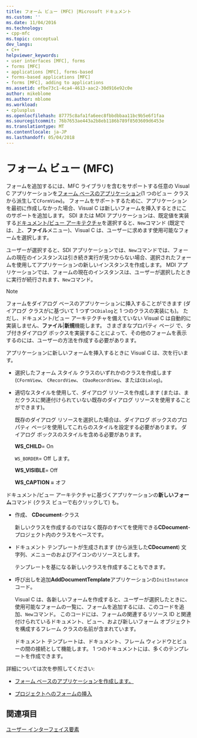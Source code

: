 ```yaml
---
title: フォーム ビュー (MFC) |Microsoft ドキュメント
ms.custom: ''
ms.date: 11/04/2016
ms.technology:
- cpp-mfc
ms.topic: conceptual
dev_langs:
- C++
helpviewer_keywords:
- user interfaces [MFC], forms
- forms [MFC]
- applications [MFC], forms-based
- forms-based applications [MFC]
- forms [MFC], adding to applications
ms.assetid: efbe73c1-4ca4-4613-aac2-30d916e92c0e
author: mikeblome
ms.author: mblome
ms.workload:
- cplusplus
ms.openlocfilehash: 87775c8afa1fa6eec8fbbdbbaa11bc9b5e6f1faa
ms.sourcegitcommit: 76b7653ae443a2b8eb1186b789f8503609d6453e
ms.translationtype: MT
ms.contentlocale: ja-JP
ms.lasthandoff: 05/04/2018
---
```

# <a name="form-views-mfc"></a>フォーム ビュー (MFC)
フォームを追加するには、MFC ライブラリを含むをサポートする任意の Visual C アプリケーションを[フォーム ベースのアプリケーション](../mfc/reference/creating-a-forms-based-mfc-application.md)(1 つのビュー クラスから派生して`CFormView`)。 フォームをサポートするために、アプリケーションを最初に作成しなかった場合、Visual C は新しいフォームを挿入するときにこのサポートを追加します。 SDI または MDI アプリケーションは、既定値を実装する[ドキュメント/ビュー アーキテクチャ](../mfc/document-view-architecture.md)を選択すると、`New`コマンド (既定では、上、**ファイル**メニュー)、Visual C は、ユーザーに求めます使用可能なフォームを選択します。  
  
 ユーザーが選択すると、SDI アプリケーションでは、`New`コマンドでは、フォームの現在のインスタンスは引き続き実行が見つからない場合、選択されたフォームを使用してアプリケーションの新しいインスタンスを作成します。 MDI アプリケーションでは、フォームの現在のインスタンスは、ユーザーが選択したときに実行が続行されます、`New`コマンド。  
  
> [!NOTE]
>  フォームをダイアログ ベースのアプリケーションに挿入することができます (ダイアログ クラスがに基づいて 1 つずつ`CDialog`と 1 つのクラスの実装にも)。 ただし、ドキュメント/ビュー アーキテクチャを備えていない Visual C は自動的に実装しません、**ファイル**&#124;**新規**機能します。 さまざまなプロパティ ページ で、タブ付きダイアログ ボックスを実装することによって、その他のフォームを表示するのには、ユーザーの方法を作成する必要があります。  
  
 アプリケーションに新しいフォームを挿入するときに Visual C は、次を行います。  
  
-   選択したフォーム スタイル クラスのいずれかのクラスを作成します (`CFormView`、 `CRecordView`、 `CDaoRecordView`、または`CDialog`)。  
  
-   適切なスタイルを使用して、ダイアログ リソースを作成します (または、まだクラスに関連付けられていない既存のダイアログ リソースを使用することができます)。  
  
     既存のダイアログ リソースを選択した場合は、ダイアログ ボックスのプロパティ ページを使用してこれらのスタイルを設定する必要があります。 ダイアログ ボックスのスタイルを含める必要があります。  
  
     **WS_CHILD**= On  
  
     `WS_BORDER`= Off します。  
  
     **WS_VISIBLE**= Off  
  
     **WS_CAPTION =** オフ  
  
 ドキュメント/ビュー アーキテクチャに基づくアプリケーションの**新しいフォーム**コマンド (クラス ビューで右クリックして) も。  
  
-   作成、 **CDocument**-クラス  
  
     新しいクラスを作成するのではなく既存のすべてを使用できる**CDocument**-プロジェクト内のクラスをベースです。  
  
-   ドキュメント テンプレートが生成されます (から派生した**CDocument**) 文字列、メニューのおよびアイコンのリソースとします。  
  
     テンプレートを基になる新しいクラスを作成することもできます。  
  
-   呼び出しを追加**AddDocumentTemplate**アプリケーションの`InitInstance`コード。  
  
     Visual C は、各新しいフォームを作成すると、ユーザーが選択したときに、使用可能なフォームの一覧に、フォームを追加するには、このコードを追加、`New`コマンド。 このコードには、フォームの関連するリソース ID と関連付けられているドキュメント、ビュー、および新しいフォーム オブジェクトを構成するフレーム クラスの名前が含まれています。  
  
     ドキュメント テンプレートは、ドキュメント、フレーム ウィンドウとビューの間の接続として機能します。 1 つのドキュメントには、多くのテンプレートを作成できます。  
  
 詳細については次を参照してください:  
  
-   [フォーム ベースのアプリケーションを作成します。](../mfc/reference/creating-a-forms-based-mfc-application.md)  
  
-   [プロジェクトへのフォームの挿入](../mfc/inserting-a-form-into-a-project.md)  
  
## <a name="see-also"></a>関連項目  
 [ユーザー インターフェイス要素](../mfc/user-interface-elements-mfc.md)
